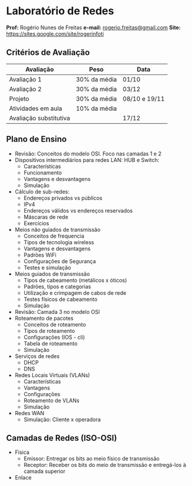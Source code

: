 # Laboratório de Redes
**Prof:** Rogério Nunes de Freitas
**e-mail:** rogerio.freitas@gmail.com
**Site:** https://sites.google.com/site/rogerinfoti


## Critérios de Avaliação

| Avaliação | Peso | Data
|--|--|--|
| Avaliação 1 | 30% da média | 01/10 |
| Avaliação 2 | 30% da média | 03/12 |
|  Projeto | 30% da média | 08/10 e 19/11 |
| Atividades em aula | 10% da média |  |
| Avaliação substitutiva |  | 17/12 |


## Plano de Ensino
- Revisão: Conceitos do modelo OSI. Foco nas camadas 1 e 2
- Dispositivos intermediários para redes LAN: HUB e Switch:
	- Características
	- Funcionamento
	- Vantagens e desvantagens
	- Simulação
- Cálculo de sub-redes:
	- Endereços privados vs públicos
	- IPv4
	- Endereços válidos vs endereços reservados
	- Máscaras de rede
	- Exercícios
- Meios não guiados de transmissão
	- Conceitos de frequencia
	- Tipos de tecnologia wireless
	- Vantagens e desvantagens
	- Padrões WiFi
	- Configurações de Segurança
	- Testes e simulação
- Meios guiados de transmissão
	- Tipos de cabeamento (metálicos x óticos)
	- Padrões, tipos e categorias
	- Utilização e crimpagem de cabos de rede
	- Testes físicos de cabeamento
	- Simulação
- Revisão: Camada 3 no modelo OSI
- Roteamento de pacotes
	- Conceitos de roteamento
	- Tipos de roteamento
	- Configurações (IOS - cli)
	- Tabela de roteamento
	- Simulação
- Serviços de redes
	- DHCP
	- DNS
- Redes Locais Virtuais (VLANs)
	- Características
	- Vantagens
	- Configurações
	- Roteamento de VLANs
	- Simulação
- Redes WAN
	- Simulação: Cliente x operadora

## Camadas de Redes (ISO-OSI)

- Física
	- Emissor: Entregar os bits ao meio físico de transmissão
	- Receptor: Receber os bits do meio de transmissão e entregá-los à camada superior
- Enlace
<!--stackedit_data:
eyJoaXN0b3J5IjpbMzk0MzY2ODgxLC0yMDA2ODIwMjQ0XX0=
-->
